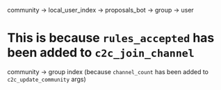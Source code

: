 community -> local_user_index -> proposals_bot -> group -> user

# This is because `rules_accepted` has been added to `c2c_join_channel`

community -> group index (because `channel_count` has been added to `c2c_update_community` args)